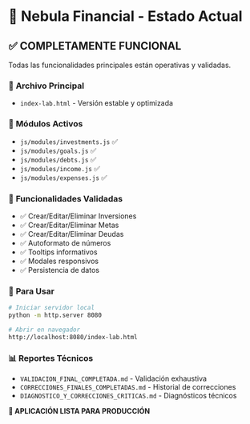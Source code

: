 # 🌌 Nebula Financial - Estado Actual

## ✅ **COMPLETAMENTE FUNCIONAL**
Todas las funcionalidades principales están operativas y validadas.

### 🔧 **Archivo Principal**
- `index-lab.html` - Versión estable y optimizada

### 📂 **Módulos Activos**
- `js/modules/investments.js` ✅
- `js/modules/goals.js` ✅  
- `js/modules/debts.js` ✅
- `js/modules/income.js` ✅
- `js/modules/expenses.js` ✅

### 🎯 **Funcionalidades Validadas**
- ✅ Crear/Editar/Eliminar Inversiones
- ✅ Crear/Editar/Eliminar Metas
- ✅ Crear/Editar/Eliminar Deudas
- ✅ Autoformato de números
- ✅ Tooltips informativos
- ✅ Modales responsivos
- ✅ Persistencia de datos

### 🚀 **Para Usar**
```bash
# Iniciar servidor local
python -m http.server 8080

# Abrir en navegador
http://localhost:8080/index-lab.html
```

### 📊 **Reportes Técnicos**
- `VALIDACION_FINAL_COMPLETADA.md` - Validación exhaustiva
- `CORRECCIONES_FINALES_COMPLETADAS.md` - Historial de correcciones
- `DIAGNOSTICO_Y_CORRECCIONES_CRITICAS.md` - Diagnósticos técnicos

**🎉 APLICACIÓN LISTA PARA PRODUCCIÓN**
